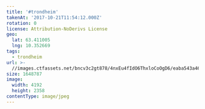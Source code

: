 ```yaml
---
title: '#trondheim'
takenAt: '2017-10-21T11:54:12.000Z'
rotation: 0
license: Attribution-NoDerivs License
geo:
  lat: 63.411005
  lng: 10.352669
tags:
  - trondheim
url: >-
  //images.ctfassets.net/bncv3c2gt878/4nxEu4fIdO6ThxloCoOgD6/eaba543a46bc867bb48522f9df3aebef/trondheim_37811195166_o
size: 1648787
image:
  width: 4192
  height: 2358
contentType: image/jpeg
---
```


